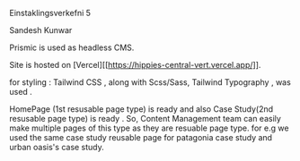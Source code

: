 Einstaklingsverkefni 5

Sandesh Kunwar 


Prismic is used as headless CMS.


Site is hosted on [Vercel][[https://hippies-central-vert.vercel.app/]]. 




for styling : Tailwind CSS , along with Scss/Sass, Tailwind Typography , was used . 

HomePage (1st resusable page type) is ready and also Case Study(2nd resusable page type) is ready . So, Content Management team can easily make multiple pages of this type as they are resuable page type. for e.g we used the same case study reusable page for patagonia case study and urban oasis's case study.
  
